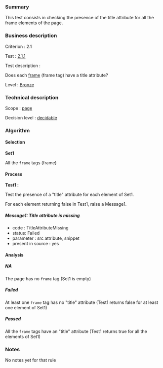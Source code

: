 ### Summary

This test consists in checking the presence of the title attribute for
all the frame elements of the page.

### Business description

Criterion : 2.1

Test : [2.1.1](http://accessiweb.org/index.php/accessiweb-22-english-version.html#test-2-1-1)

Test description :

Does each
[frame](http://accessiweb.org/index.php/glossary-76.html#mCadre) (frame
tag) have a title attribute?

Level : [Bronze](/en/category/rules-design/accessiweb-11/level/bronze)

### Technical description

Scope : [page](/en/category/rules-design/accessiweb-11/scope/page)

Decision level :
[decidable](/en/category/rules-design/accessiweb-11/decision-level/decidable)

### Algorithm

#### Selection

**Set1**

All the `frame` tags (frame)

#### Process

**Test1 :**

Test the presence of a "title" attribute for each element of Set1.

For each element returning false in Test1, raise a Message1.

##### Message1: Title attribute is missing

-   code : TitleAttributeMissing
-   status: Failed
-   parameter : src attribute, snippet
-   present in source : yes

#### Analysis

##### NA

The page has no `frame` tag (Set1 is empty)

##### Failed

At least one `frame` tag has no "title" attribute (Test1 returns false
for at least one element of Set1)

##### Passed

All the `frame` tags have an "title" attribute (Test1 returns true for
all the elements of Set1)

### Notes

No notes yet for that rule
